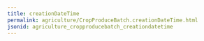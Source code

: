 ```yaml
---
title: creationDateTime
permalink: agriculture/CropProduceBatch.creationDateTime.html
jsonid: agriculture_cropproducebatch_creationdatetime
---
```

